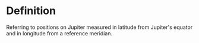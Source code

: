 # Definition

Referring to positions on Jupiter measured in latitude from Jupiter's
equator and in longitude from a reference meridian.
